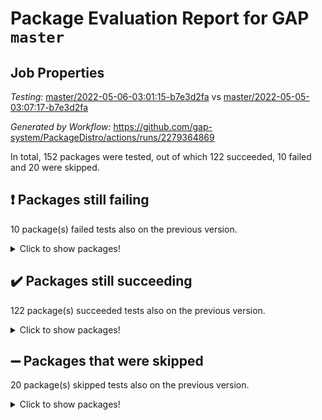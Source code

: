 # Package Evaluation Report for GAP `master`

## Job Properties

*Testing:* [master/2022-05-06-03:01:15-b7e3d2fa](https://github.com/gap-system/PackageDistro/blob/data/reports/master/2022-05-06-03:01:15-b7e3d2fa) vs [master/2022-05-05-03:07:17-b7e3d2fa](https://github.com/gap-system/PackageDistro/blob/data/reports/master/2022-05-05-03:07:17-b7e3d2fa)

*Generated by Workflow:* https://github.com/gap-system/PackageDistro/actions/runs/2279364869

In total, 152 packages were tested, out of which 122 succeeded, 10 failed and 20 were skipped.

## :exclamation: Packages still failing

10 package(s) failed tests also on the previous version.
<details><summary>Click to show packages!</summary>

- fining 1.4.1 [(failure)](https://github.com/gap-system/PackageDistro/runs/6316669709?check_suite_focus=true)
- francy 1.2.4 [(failure)](https://github.com/gap-system/PackageDistro/runs/6316669944?check_suite_focus=true)
- hap 1.39 [(failure)](https://github.com/gap-system/PackageDistro/runs/6316670439?check_suite_focus=true)
- normalizinterface 1.3.2 [(failure)](https://github.com/gap-system/PackageDistro/runs/6316671671?check_suite_focus=true)
- packagemanager 1.2 [(failure)](https://github.com/gap-system/PackageDistro/runs/6316671888?check_suite_focus=true)
- rcwa 4.6.4 [(failure)](https://github.com/gap-system/PackageDistro/runs/6316672267?check_suite_focus=true)
- recog 1.3.2 [(failure)](https://github.com/gap-system/PackageDistro/runs/6316672316?check_suite_focus=true)
- semigroups 4.0.0 [(failure)](https://github.com/gap-system/PackageDistro/runs/6316672476?check_suite_focus=true)
- transgrp 3.6.1 [(failure)](https://github.com/gap-system/PackageDistro/runs/6316672906?check_suite_focus=true)
- ugaly 4.0.2 [(failure)](https://github.com/gap-system/PackageDistro/runs/6316672934?check_suite_focus=true)
</details>

## :heavy_check_mark: Packages still succeeding

122 package(s) succeeded tests also on the previous version.
<details><summary>Click to show packages!</summary>

- ace 5.4 [(success)](https://github.com/gap-system/PackageDistro/runs/6316668098?check_suite_focus=true)
- aclib 1.3.2 [(success)](https://github.com/gap-system/PackageDistro/runs/6316668135?check_suite_focus=true)
- agt 0.2 [(success)](https://github.com/gap-system/PackageDistro/runs/6316668168?check_suite_focus=true)
- alnuth 3.2.1 [(success)](https://github.com/gap-system/PackageDistro/runs/6316668215?check_suite_focus=true)
- anupq 3.2.6 [(success)](https://github.com/gap-system/PackageDistro/runs/6316668261?check_suite_focus=true)
- atlasrep 2.1.2 [(success)](https://github.com/gap-system/PackageDistro/runs/6316668319?check_suite_focus=true)
- autodoc 2022.03.10 [(success)](https://github.com/gap-system/PackageDistro/runs/6316668356?check_suite_focus=true)
- automata 1.15 [(success)](https://github.com/gap-system/PackageDistro/runs/6316668406?check_suite_focus=true)
- automgrp 1.3.2 [(success)](https://github.com/gap-system/PackageDistro/runs/6316668439?check_suite_focus=true)
- autpgrp 1.10.2 [(success)](https://github.com/gap-system/PackageDistro/runs/6316668469?check_suite_focus=true)
- cap 2022.05-02 [(success)](https://github.com/gap-system/PackageDistro/runs/6316668497?check_suite_focus=true)
- caratinterface 2.3.3 [(success)](https://github.com/gap-system/PackageDistro/runs/6316668540?check_suite_focus=true)
- cddinterface 2020.06.24 [(success)](https://github.com/gap-system/PackageDistro/runs/6316668572?check_suite_focus=true)
- circle 1.6.5 [(success)](https://github.com/gap-system/PackageDistro/runs/6316668596?check_suite_focus=true)
- cohomolo 1.6.10 [(success)](https://github.com/gap-system/PackageDistro/runs/6316668634?check_suite_focus=true)
- congruence 1.2.4 [(success)](https://github.com/gap-system/PackageDistro/runs/6316668666?check_suite_focus=true)
- corelg 1.56 [(success)](https://github.com/gap-system/PackageDistro/runs/6316668693?check_suite_focus=true)
- crime 1.6 [(success)](https://github.com/gap-system/PackageDistro/runs/6316668720?check_suite_focus=true)
- crisp 1.4.5 [(success)](https://github.com/gap-system/PackageDistro/runs/6316668757?check_suite_focus=true)
- crypting 0.10 [(success)](https://github.com/gap-system/PackageDistro/runs/6316668784?check_suite_focus=true)
- cryst 4.1.24 [(success)](https://github.com/gap-system/PackageDistro/runs/6316668814?check_suite_focus=true)
- crystcat 1.1.9 [(success)](https://github.com/gap-system/PackageDistro/runs/6316668847?check_suite_focus=true)
- ctbllib 1.3.4 [(success)](https://github.com/gap-system/PackageDistro/runs/6316668872?check_suite_focus=true)
- cubefree 1.19 [(success)](https://github.com/gap-system/PackageDistro/runs/6316668901?check_suite_focus=true)
- curlinterface 2.2.2 [(success)](https://github.com/gap-system/PackageDistro/runs/6316668956?check_suite_focus=true)
- cvec 2.7.5 [(success)](https://github.com/gap-system/PackageDistro/runs/6316669031?check_suite_focus=true)
- datastructures 0.2.7 [(success)](https://github.com/gap-system/PackageDistro/runs/6316669105?check_suite_focus=true)
- deepthought 1.0.5 [(success)](https://github.com/gap-system/PackageDistro/runs/6316669183?check_suite_focus=true)
- design 1.7 [(success)](https://github.com/gap-system/PackageDistro/runs/6316669270?check_suite_focus=true)
- difsets 2.3.1 [(success)](https://github.com/gap-system/PackageDistro/runs/6316669362?check_suite_focus=true)
- digraphs 1.5.2 [(success)](https://github.com/gap-system/PackageDistro/runs/6316669432?check_suite_focus=true)
- edim 1.3.5 [(success)](https://github.com/gap-system/PackageDistro/runs/6316669547?check_suite_focus=true)
- example 4.3.1 [(success)](https://github.com/gap-system/PackageDistro/runs/6316669570?check_suite_focus=true)
- factint 1.6.3 [(success)](https://github.com/gap-system/PackageDistro/runs/6316669613?check_suite_focus=true)
- ferret 1.0.7 [(success)](https://github.com/gap-system/PackageDistro/runs/6316669634?check_suite_focus=true)
- fga 1.4.0 [(success)](https://github.com/gap-system/PackageDistro/runs/6316669672?check_suite_focus=true)
- float 1.0.3 [(success)](https://github.com/gap-system/PackageDistro/runs/6316669738?check_suite_focus=true)
- format 1.4.3 [(success)](https://github.com/gap-system/PackageDistro/runs/6316669781?check_suite_focus=true)
- forms 1.2.7 [(success)](https://github.com/gap-system/PackageDistro/runs/6316669811?check_suite_focus=true)
- fplsa 1.2.5 [(success)](https://github.com/gap-system/PackageDistro/runs/6316669859?check_suite_focus=true)
- fr 2.4.8 [(success)](https://github.com/gap-system/PackageDistro/runs/6316669895?check_suite_focus=true)
- fwtree 1.3 [(success)](https://github.com/gap-system/PackageDistro/runs/6316669980?check_suite_focus=true)
- gbnp 1.0.5 [(success)](https://github.com/gap-system/PackageDistro/runs/6316670028?check_suite_focus=true)
- generalizedmorphismsforcap 2022.05-01 [(success)](https://github.com/gap-system/PackageDistro/runs/6316670083?check_suite_focus=true)
- genss 1.6.6 [(success)](https://github.com/gap-system/PackageDistro/runs/6316670133?check_suite_focus=true)
- gradedringforhomalg 2022.03-01 [(success)](https://github.com/gap-system/PackageDistro/runs/6316670182?check_suite_focus=true)
- grape 4.8.5 [(success)](https://github.com/gap-system/PackageDistro/runs/6316670250?check_suite_focus=true)
- groupoids 1.69 [(success)](https://github.com/gap-system/PackageDistro/runs/6316670295?check_suite_focus=true)
- grpconst 2.6.2 [(success)](https://github.com/gap-system/PackageDistro/runs/6316670333?check_suite_focus=true)
- guarana 0.96.3 [(success)](https://github.com/gap-system/PackageDistro/runs/6316670367?check_suite_focus=true)
- guava 3.16 [(success)](https://github.com/gap-system/PackageDistro/runs/6316670403?check_suite_focus=true)
- hapcryst 0.1.14 [(success)](https://github.com/gap-system/PackageDistro/runs/6316670478?check_suite_focus=true)
- hecke 1.5.3 [(success)](https://github.com/gap-system/PackageDistro/runs/6316670512?check_suite_focus=true)
- help 3.5 [(success)](https://github.com/gap-system/PackageDistro/runs/6316670537?check_suite_focus=true)
- idrel 2.43 [(success)](https://github.com/gap-system/PackageDistro/runs/6316670571?check_suite_focus=true)
- images 1.3.1 [(success)](https://github.com/gap-system/PackageDistro/runs/6316670613?check_suite_focus=true)
- intpic 0.2.4 [(success)](https://github.com/gap-system/PackageDistro/runs/6316670644?check_suite_focus=true)
- io 4.7.2 [(success)](https://github.com/gap-system/PackageDistro/runs/6316670673?check_suite_focus=true)
- irredsol 1.4.3 [(success)](https://github.com/gap-system/PackageDistro/runs/6316670712?check_suite_focus=true)
- json 2.1.0 [(success)](https://github.com/gap-system/PackageDistro/runs/6316670746?check_suite_focus=true)
- jupyterkernel 1.4.1 [(success)](https://github.com/gap-system/PackageDistro/runs/6316670773?check_suite_focus=true)
- jupyterviz 1.5.1 [(success)](https://github.com/gap-system/PackageDistro/runs/6316670825?check_suite_focus=true)
- kan 1.34 [(success)](https://github.com/gap-system/PackageDistro/runs/6316670846?check_suite_focus=true)
- kbmag 1.5.9 [(success)](https://github.com/gap-system/PackageDistro/runs/6316670879?check_suite_focus=true)
- laguna 3.9.5 [(success)](https://github.com/gap-system/PackageDistro/runs/6316670909?check_suite_focus=true)
- liealgdb 2.2.1 [(success)](https://github.com/gap-system/PackageDistro/runs/6316670941?check_suite_focus=true)
- liepring 2.6 [(success)](https://github.com/gap-system/PackageDistro/runs/6316670978?check_suite_focus=true)
- liering 2.4.2 [(success)](https://github.com/gap-system/PackageDistro/runs/6316671059?check_suite_focus=true)
- linearalgebraforcap 2022.05-02 [(success)](https://github.com/gap-system/PackageDistro/runs/6316671110?check_suite_focus=true)
- loops 3.4.1 [(success)](https://github.com/gap-system/PackageDistro/runs/6316671150?check_suite_focus=true)
- lpres 1.0.3 [(success)](https://github.com/gap-system/PackageDistro/runs/6316671201?check_suite_focus=true)
- majoranaalgebras 1.4 [(success)](https://github.com/gap-system/PackageDistro/runs/6316671251?check_suite_focus=true)
- mapclass 1.4.5 [(success)](https://github.com/gap-system/PackageDistro/runs/6316671304?check_suite_focus=true)
- matgrp 0.64 [(success)](https://github.com/gap-system/PackageDistro/runs/6316671367?check_suite_focus=true)
- modisom 2.5.2 [(success)](https://github.com/gap-system/PackageDistro/runs/6316671419?check_suite_focus=true)
- modulepresentationsforcap 2022.05-01 [(success)](https://github.com/gap-system/PackageDistro/runs/6316671476?check_suite_focus=true)
- monoidalcategories 2022.05-02 [(success)](https://github.com/gap-system/PackageDistro/runs/6316671522?check_suite_focus=true)
- nconvex 2020.11-04 [(success)](https://github.com/gap-system/PackageDistro/runs/6316671560?check_suite_focus=true)
- nilmat 1.4.1 [(success)](https://github.com/gap-system/PackageDistro/runs/6316671594?check_suite_focus=true)
- nock 1.5 [(success)](https://github.com/gap-system/PackageDistro/runs/6316671634?check_suite_focus=true)
- nq 2.5.8 [(success)](https://github.com/gap-system/PackageDistro/runs/6316671718?check_suite_focus=true)
- numericalsgps 1.3.0 [(success)](https://github.com/gap-system/PackageDistro/runs/6316671753?check_suite_focus=true)
- openmath 11.5.1 [(success)](https://github.com/gap-system/PackageDistro/runs/6316671798?check_suite_focus=true)
- orb 4.8.4 [(success)](https://github.com/gap-system/PackageDistro/runs/6316671842?check_suite_focus=true)
- patternclass 2.4.2 [(success)](https://github.com/gap-system/PackageDistro/runs/6316671924?check_suite_focus=true)
- permut 2.0.4 [(success)](https://github.com/gap-system/PackageDistro/runs/6316671968?check_suite_focus=true)
- polenta 1.3.10 [(success)](https://github.com/gap-system/PackageDistro/runs/6316672008?check_suite_focus=true)
- polymaking 0.8.6 [(success)](https://github.com/gap-system/PackageDistro/runs/6316672040?check_suite_focus=true)
- primgrp 3.4.2 [(success)](https://github.com/gap-system/PackageDistro/runs/6316672099?check_suite_focus=true)
- profiling 2.5.0 [(success)](https://github.com/gap-system/PackageDistro/runs/6316672127?check_suite_focus=true)
- qpa 1.33 [(success)](https://github.com/gap-system/PackageDistro/runs/6316672172?check_suite_focus=true)
- quagroup 1.8.3 [(success)](https://github.com/gap-system/PackageDistro/runs/6316672201?check_suite_focus=true)
- radiroot 2.9 [(success)](https://github.com/gap-system/PackageDistro/runs/6316672233?check_suite_focus=true)
- rds 1.8 [(success)](https://github.com/gap-system/PackageDistro/runs/6316672297?check_suite_focus=true)
- repndecomp 1.2.1 [(success)](https://github.com/gap-system/PackageDistro/runs/6316672351?check_suite_focus=true)
- repsn 3.1.0 [(success)](https://github.com/gap-system/PackageDistro/runs/6316672382?check_suite_focus=true)
- resclasses 4.7.2 [(success)](https://github.com/gap-system/PackageDistro/runs/6316672412?check_suite_focus=true)
- scscp 2.3.1 [(success)](https://github.com/gap-system/PackageDistro/runs/6316672440?check_suite_focus=true)
- sglppow 2.2 [(success)](https://github.com/gap-system/PackageDistro/runs/6316672495?check_suite_focus=true)
- sgpviz 0.999.5 [(success)](https://github.com/gap-system/PackageDistro/runs/6316672522?check_suite_focus=true)
- simpcomp 2.1.14 [(success)](https://github.com/gap-system/PackageDistro/runs/6316672547?check_suite_focus=true)
- singular 2020.12.18 [(success)](https://github.com/gap-system/PackageDistro/runs/6316672569?check_suite_focus=true)
- sla 1.5.3 [(success)](https://github.com/gap-system/PackageDistro/runs/6316672596?check_suite_focus=true)
- smallgrp 1.5 [(success)](https://github.com/gap-system/PackageDistro/runs/6316672623?check_suite_focus=true)
- smallsemi 0.6.13 [(success)](https://github.com/gap-system/PackageDistro/runs/6316672666?check_suite_focus=true)
- sonata 2.9.4 [(success)](https://github.com/gap-system/PackageDistro/runs/6316672690?check_suite_focus=true)
- sophus 1.25 [(success)](https://github.com/gap-system/PackageDistro/runs/6316672727?check_suite_focus=true)
- spinsym 1.5.2 [(success)](https://github.com/gap-system/PackageDistro/runs/6316672757?check_suite_focus=true)
- symbcompcc 1.3.2 [(success)](https://github.com/gap-system/PackageDistro/runs/6316672794?check_suite_focus=true)
- thelma 1.3 [(success)](https://github.com/gap-system/PackageDistro/runs/6316672824?check_suite_focus=true)
- tomlib 1.2.9 [(success)](https://github.com/gap-system/PackageDistro/runs/6316672857?check_suite_focus=true)
- toric 1.9.5 [(success)](https://github.com/gap-system/PackageDistro/runs/6316672876?check_suite_focus=true)
- unipot 1.5 [(success)](https://github.com/gap-system/PackageDistro/runs/6316672964?check_suite_focus=true)
- unitlib 4.1.0 [(success)](https://github.com/gap-system/PackageDistro/runs/6316672987?check_suite_focus=true)
- utils 0.72 [(success)](https://github.com/gap-system/PackageDistro/runs/6316673011?check_suite_focus=true)
- uuid 0.7 [(success)](https://github.com/gap-system/PackageDistro/runs/6316673045?check_suite_focus=true)
- walrus 0.9991 [(success)](https://github.com/gap-system/PackageDistro/runs/6316673074?check_suite_focus=true)
- wedderga 4.10.2 [(success)](https://github.com/gap-system/PackageDistro/runs/6316673101?check_suite_focus=true)
- xmod 2.88 [(success)](https://github.com/gap-system/PackageDistro/runs/6316673125?check_suite_focus=true)
- xmodalg 1.22 [(success)](https://github.com/gap-system/PackageDistro/runs/6316673150?check_suite_focus=true)
- yangbaxter 0.10.0 [(success)](https://github.com/gap-system/PackageDistro/runs/6316673173?check_suite_focus=true)
- zeromqinterface 0.13 [(success)](https://github.com/gap-system/PackageDistro/runs/6316673217?check_suite_focus=true)
</details>

## :heavy_minus_sign: Packages that were skipped

20 package(s) skipped tests also on the previous version.
<details><summary>Click to show packages!</summary>

- 4ti2interface 2022.03-01 [(skipped)](https://github.com/gap-system/PackageDistro/runs/6316600386?check_suite_focus=true)
- browse 1.8.14 [(skipped)](https://github.com/gap-system/PackageDistro/runs/6316600386?check_suite_focus=true)
- examplesforhomalg 2022.03-01 [(skipped)](https://github.com/gap-system/PackageDistro/runs/6316600386?check_suite_focus=true)
- gapdoc 1.6.5 [(skipped)](https://github.com/gap-system/PackageDistro/runs/6316600386?check_suite_focus=true)
- gauss 2022.03-01 [(skipped)](https://github.com/gap-system/PackageDistro/runs/6316600386?check_suite_focus=true)
- gaussforhomalg 2022.03-01 [(skipped)](https://github.com/gap-system/PackageDistro/runs/6316600386?check_suite_focus=true)
- gradedmodules 2022.03-01 [(skipped)](https://github.com/gap-system/PackageDistro/runs/6316600386?check_suite_focus=true)
- homalg 2022.03-01 [(skipped)](https://github.com/gap-system/PackageDistro/runs/6316600386?check_suite_focus=true)
- homalgtocas 2022.03-01 [(skipped)](https://github.com/gap-system/PackageDistro/runs/6316600386?check_suite_focus=true)
- io_forhomalg 2022.03-01 [(skipped)](https://github.com/gap-system/PackageDistro/runs/6316600386?check_suite_focus=true)
- itc 1.5.1 [(skipped)](https://github.com/gap-system/PackageDistro/runs/6316600386?check_suite_focus=true)
- localizeringforhomalg 2022.03-01 [(skipped)](https://github.com/gap-system/PackageDistro/runs/6316600386?check_suite_focus=true)
- matricesforhomalg 2022.04-01 [(skipped)](https://github.com/gap-system/PackageDistro/runs/6316600386?check_suite_focus=true)
- modules 2022.03-01 [(skipped)](https://github.com/gap-system/PackageDistro/runs/6316600386?check_suite_focus=true)
- polycyclic 2.16 [(skipped)](https://github.com/gap-system/PackageDistro/runs/6316600386?check_suite_focus=true)
- ringsforhomalg 2022.04-01 [(skipped)](https://github.com/gap-system/PackageDistro/runs/6316600386?check_suite_focus=true)
- sco 2022.03-01 [(skipped)](https://github.com/gap-system/PackageDistro/runs/6316600386?check_suite_focus=true)
- toolsforhomalg 2022.04-03 [(skipped)](https://github.com/gap-system/PackageDistro/runs/6316600386?check_suite_focus=true)
- toricvarieties 2022.03.23 [(skipped)](https://github.com/gap-system/PackageDistro/runs/6316600386?check_suite_focus=true)
- xgap 4.31 [(skipped)](https://github.com/gap-system/PackageDistro/runs/6316600386?check_suite_focus=true)
</details>

